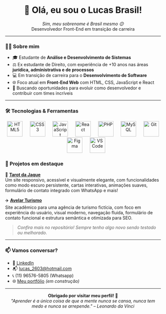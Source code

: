 <h1 align="center">👋 Olá, eu sou o Lucas Brasil!</h1>

<p align="center">
  <i>Sim, meu sobrenome é Brasil mesmo 😊</i><br>
  Desenvolvedor Front-End em transição de carreira 
</p>

---

### 👨‍💻 Sobre mim

- 🎓 Estudante de **Análise e Desenvolvimento de Sistemas**
- ⚖️ Ex estudante de Direito, com experiência de +10 anos nas áreas **jurídica, administrativa e de processos**
- 💻 Em transição de carreira para o **Desenvolvimento de Software**
- 🌐 Foco atual em **Front-End Web** com HTML, CSS, JavaScript e React
- 🚀 Buscando oportunidades para evoluir como desenvolvedor e contribuir com times incríveis

---

### 🛠️ Tecnologias & Ferramentas

<div align="center"> <img src="https://cdn.jsdelivr.net/gh/devicons/devicon/icons/html5/html5-original.svg" height="50" alt="HTML5" title="HTML5"/> &nbsp;&nbsp;&nbsp;&nbsp; <img src="https://cdn.jsdelivr.net/gh/devicons/devicon/icons/css3/css3-original.svg" height="50" alt="CSS3" title="CSS3"/> &nbsp;&nbsp;&nbsp;&nbsp; <img src="https://cdn.jsdelivr.net/gh/devicons/devicon/icons/javascript/javascript-original.svg" height="50" alt="JavaScript" title="JavaScript"/> &nbsp;&nbsp;&nbsp;&nbsp; <img src="https://cdn.jsdelivr.net/gh/devicons/devicon/icons/react/react-original.svg" height="50" alt="React" title="React"/> &nbsp;&nbsp;&nbsp;&nbsp; <img src="https://cdn.jsdelivr.net/gh/devicons/devicon/icons/php/php-original.svg" height="50" alt="PHP" title="PHP"/> &nbsp;&nbsp;&nbsp;&nbsp; <img src="https://cdn.jsdelivr.net/gh/devicons/devicon/icons/mysql/mysql-original.svg" height="50" alt="MySQL" title="MySQL"/> &nbsp;&nbsp;&nbsp;&nbsp; <img src="https://cdn.jsdelivr.net/gh/devicons/devicon/icons/git/git-original.svg" height="50" alt="Git" title="Git"/> &nbsp;&nbsp;&nbsp;&nbsp; <img src="https://cdn.jsdelivr.net/gh/devicons/devicon/icons/figma/figma-original.svg" height="50" alt="Figma" title="Figma"/> &nbsp;&nbsp;&nbsp;&nbsp; <img src="https://cdn.jsdelivr.net/gh/devicons/devicon/icons/vscode/vscode-original.svg" height="50" alt="VS Code" title="Visual Studio Code"/> </div>

### 📌 Projetos em destaque

🔮 [**Tarot da Jaque**](https://github.com/Lucasavelarbr/Jaque-Tarot)  
  Um site responsivo, acessível e visualmente elegante, com funcionalidades como modo escuro persistente, cartas interativas, animações suaves, formulário de contato integrado com WhatsApp e mais!

✈️ [**Avelar Turismo**](https://github.com/Lucasavelarbr/Turismo-Avelar)  
  Site acadêmico para uma agência de turismo fictícia, com foco em experiência do usuário, visual moderno, navegação fluida, formulário de contato funcional e estrutura semântica e otimizada para SEO.

> *Confira mais no repositório! Sempre tenho algo novo sendo testado ou melhorado.*

---

### 📫 Vamos conversar?

- 💼 [LinkedIn](https://www.linkedin.com/in/lucas-avelar-42068435a?utm_source=share&utm_campaign=share_via&utm_content=profile&utm_medium=android_app)  
- 📬 lucas_2603@hotmail.com
- 📞 (11) 96576-5805 (Whatsapp)  
- 🌐 [Meu portfólio](https://seu-portfolio.com) _(em construção)_  

---

<div align="center">
  <strong>Obrigado por visitar meu perfil! 🚀</strong><br>
  <i>"Aprender é a única coisa de que a mente nunca se cansa, nunca tem medo e nunca se arrepende." – Leonardo da Vinci</i>
</div>
